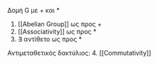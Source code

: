 Δομή G με + και *
1. [[Abelian Group]] ως προς +
2. [[Associativity]] ως προς *  
3. $\exists$ αντίθετο ως προς *

Αντιμεταθετικός δακτύλιος:
4. [[Commutativity]]